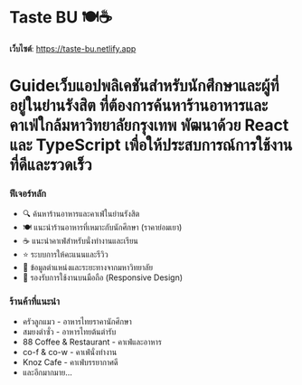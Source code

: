 # Taste BU 🍽️☕ 

**เว็บไซต์**: https://taste-bu.netlify.app



#  Guideเว็บแอปพลิเคชันสำหรับนักศึกษาและผู้ที่อยู่ในย่านรังสิต ที่ต้องการค้นหาร้านอาหารและคาเฟ่ใกล้มหาวิทยาลัยกรุงเทพ พัฒนาด้วย React และ TypeScript เพื่อให้ประสบการณ์การใช้งานที่ดีและรวดเร็ว

### ฟีเจอร์หลัก
- 🔍 ค้นหาร้านอาหารและคาเฟ่ในย่านรังสิต
- 🍽️ แนะนำร้านอาหารที่เหมาะกับนักศึกษา (ราคาย่อมเยา)
- ☕ แนะนำคาเฟ่สำหรับนั่งทำงานและเรียน
- ⭐ ระบบการให้คะแนนและรีวิว
- 📍 ข้อมูลตำแหน่งและระยะทางจากมหาวิทยาลัย
- 📱 รองรับการใช้งานบนมือถือ (Responsive Design)

### ร้านค้าที่แนะนำ
- ครัวลูกแมว - อาหารไทยราคานักศึกษา
- สมยงตำซั่ว - อาหารไทยต้นตำรับ
- 88 Coffee & Restaurant - คาเฟ่และอาหาร
- co-f & co-w - คาเฟ่นั่งทำงาน
- Knoz Cafe - คาเฟ่บรรยากาศดี
- และอีกมากมาย...
